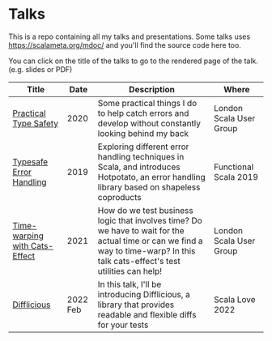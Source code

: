 # Talks

This is a repo containing all my talks and presentations. Some talks uses https://scalameta.org/mdoc/ and you'll find the source code here too.

You can click on the title of the talks to go to the rendered page of the talk. (e.g. slides or PDF)

| Title | Date | Description | Where |
| ----- | ---- | ----------- | ----- |
| [Practical Type Safety](https://htmlpreview.github.io/?https://github.com/jatcwang/talks/blob/master/2020_practical_type_safety/public/output.html) | 2020 | Some practical things I do to help catch errors and develop without constantly looking behind my back | London Scala User Group |
| [Typesafe Error Handling](https://github.com/jatcwang/talks/blob/master/2019_typesafe_error_handling/presentation.pdf) | 2019 | Exploring different error handling techniques in Scala, and introduces Hotpotato, an error handling library based on shapeless coproducts | Functional Scala 2019 |
| [Time-warping with Cats-Effect](https://github.com/jatcwang/talks/blob/master/2021_timewarping_with_cats_effect/presentation.pdf) | 2021 | How do we test business logic that involves time? Do we have to wait for the actual time or can we find a way to time-warp? In this talk cats-effect's test utilities can help! | London Scala User Group |
| [Difflicious](https://github.com/jatcwang/talks/blob/master/2022_difflicious/presentation.pdf) | 2022 Feb | In this talk, I'll be introducing Difflicious, a library that provides readable and flexible diffs for your tests | Scala Love 2022 |
